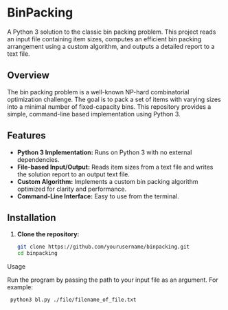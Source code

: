 # BinPacking

A Python 3 solution to the classic bin packing problem. This project reads an input file containing item sizes, computes an efficient bin packing arrangement using a custom algorithm, and outputs a detailed report to a text file.

## Overview

The bin packing problem is a well-known NP-hard combinatorial optimization challenge. The goal is to pack a set of items with varying sizes into a minimal number of fixed-capacity bins. This repository provides a simple, command-line based implementation using Python 3.

## Features

- **Python 3 Implementation:** Runs on Python 3 with no external dependencies.
- **File-based Input/Output:** Reads item sizes from a text file and writes the solution report to an output text file.
- **Custom Algorithm:** Implements a custom bin packing algorithm optimized for clarity and performance.
- **Command-Line Interface:** Easy to use from the terminal.

## Installation

1. **Clone the repository:**

   ```bash
   git clone https://github.com/yourusername/binpacking.git
   cd binpacking

   ```

Usage

Run the program by passing the path to your input file as an argument. For example:

   ```bash
    python3 bl.py ./file/filename_of_file.txt

   ```
      
